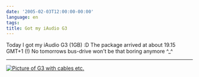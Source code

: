 ```yaml
---
date: '2005-02-03T12:00:00-00:00'
language: en
tags:
title: Got my iAudio G3
---
```



Today I got my iAudio G3 (1GB) :D The package arrived at about 19.15 GMT+1 (!) No tomorrows bus-drive won't be that boring anymore ^_^

-------------------------------



<a href="http://www.zerokspot.com/uploads/iaudio-g3-01-big.png"><img src="http://www.zerokspot.com/uploads/iaudio-g3-01-small.png" alt="Picture of G3 with cables etc."/></a>